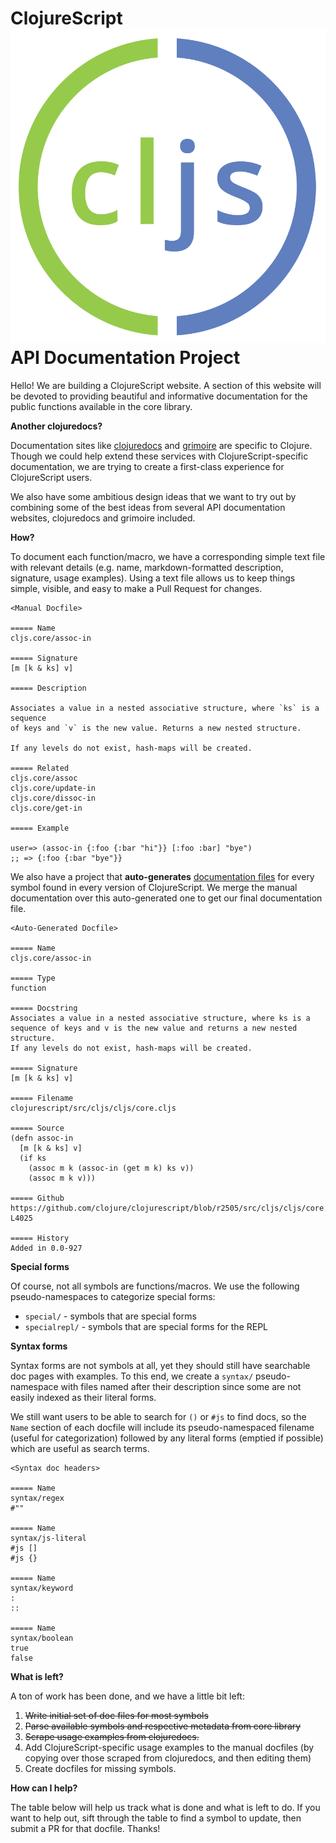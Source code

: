 # ClojureScript ![logo](logo.svg) API Documentation Project

Hello!  We are building a ClojureScript website.  A section of this website
will be devoted to providing beautiful and informative documentation for the
public functions available in the core library.

__Another clojuredocs?__

Documentation sites like [clojuredocs](http://clojuredocs.org/) and
[grimoire](http://conj.io/) are specific to Clojure.  Though we could help
extend these services with ClojureScript-specific documentation, we are trying
to create a first-class experience for ClojureScript users.

We also have some ambitious design ideas that we want to try out by combining
some of the best ideas from several API documentation websites, clojuredocs and
grimoire included.

__How?__

To document each function/macro, we have a corresponding simple text file with
relevant details (e.g. name, markdown-formatted description, signature, usage
examples).  Using a text file allows us to keep things simple, visible, and
easy to make a Pull Request for changes.

```
<Manual Docfile>

===== Name
cljs.core/assoc-in

===== Signature
[m [k & ks] v]

===== Description

Associates a value in a nested associative structure, where `ks` is a sequence
of keys and `v` is the new value. Returns a new nested structure.

If any levels do not exist, hash-maps will be created.

===== Related
cljs.core/assoc
cljs.core/update-in
cljs.core/dissoc-in
cljs.core/get-in

===== Example

user=> (assoc-in {:foo {:bar "hi"}} [:foo :bar] "bye")
;; => {:foo {:bar "bye"}}
```

We also have a project that __auto-generates__
[documentation files](https://github.com/cljsinfo/api-docs-generator)
for every symbol found in every version of ClojureScript.  We merge the manual
documentation over this auto-generated one to get our final documentation file.

```
<Auto-Generated Docfile>

===== Name
cljs.core/assoc-in

===== Type
function

===== Docstring
Associates a value in a nested associative structure, where ks is a
sequence of keys and v is the new value and returns a new nested structure.
If any levels do not exist, hash-maps will be created.

===== Signature
[m [k & ks] v]

===== Filename
clojurescript/src/cljs/cljs/core.cljs

===== Source
(defn assoc-in
  [m [k & ks] v]
  (if ks
    (assoc m k (assoc-in (get m k) ks v))
    (assoc m k v)))

===== Github
https://github.com/clojure/clojurescript/blob/r2505/src/cljs/cljs/core.cljs#L4018-L4025

===== History
Added in 0.0-927
```

__Special forms__

Of course, not all symbols are functions/macros.  We use the following
pseudo-namespaces to categorize special forms:

- `special/` - symbols that are special forms
- `specialrepl/` - symbols that are special forms for the REPL

__Syntax forms__

Syntax forms are not symbols at all, yet they should still have searchable doc
pages with examples.  To this end, we create a `syntax/` pseudo-namespace with
files named after their description since some are not easily indexed as their
literal forms.

We still want users to be able to search for `()` or `#js` to find docs, so the
`Name` section of each docfile will include its pseudo-namespaced
filename (useful for categorization) followed by any literal forms (emptied if
possible) which are useful as search terms.


```
<Syntax doc headers>

===== Name
syntax/regex
#""

===== Name
syntax/js-literal
#js []
#js {}

===== Name
syntax/keyword
:
::

===== Name
syntax/boolean
true
false
```

__What is left?__

A ton of work has been done, and we have a little bit left:

1. ~~Write initial set of doc files for most symbols~~
1. ~~Parse available symbols and respective metadata from core library~~
1. ~~Scrape usage examples from clojuredocs.~~
1. Add ClojureScript-specific usage examples to the manual docfiles (by copying over those scraped from clojuredocs, and then editing them)
1. Create docfiles for missing symbols.

__How can I help?__

The table below will help us track what is done and what is left to do.
If you want to help out, sift through the table to find a symbol to update,
then submit a PR for that docfile.  Thanks!

